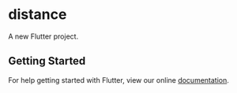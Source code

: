 # distance

A new Flutter project.

## Getting Started

For help getting started with Flutter, view our online
[documentation](http://flutter.io/).
